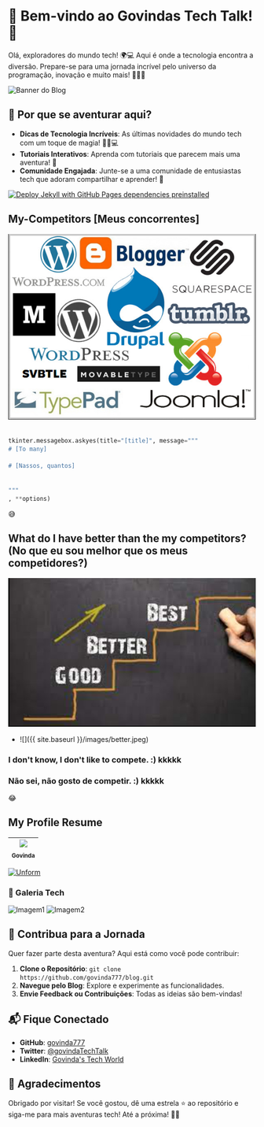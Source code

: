 # 🌟 Bem-vindo ao Govindas Tech Talk! 🚀

Olá, exploradores do mundo tech! 🌍💻 Aqui é onde a tecnologia encontra a diversão. Prepare-se para uma jornada incrível pelo universo da programação, inovação e muito mais! 🎉👨‍💻

![Banner do Blog](url-do-banner-aqui.gif)

## 🤔 Por que se aventurar aqui?

- **Dicas de Tecnologia Incríveis**: As últimas novidades do mundo tech com um toque de magia! 🧙‍♂️💻
- **Tutoriais Interativos**: Aprenda com tutoriais que parecem mais uma aventura! 🚀
- **Comunidade Engajada**: Junte-se a uma comunidade de entusiastas tech que adoram compartilhar e aprender! 🌟


[![Deploy Jekyll with GitHub Pages dependencies preinstalled](https://github.com/govinda777/blog/actions/workflows/jekyll-gh-pages.yml/badge.svg?branch=main&event=push)](https://github.com/govinda777/blog/actions/workflows/jekyll-gh-pages.yml)

## My-Competitors [Meus concorrentes]

![./images/my-competitors.jpeg](./images/my-competitors.jpeg)

```python

tkinter.messagebox.askyes(title="[title]", message="""
# [To many]

# [Nassos, quantos]


"""
, **options)

```
:sweat_smile:

## What do I have better than the my competitors? (No que eu sou melhor que os meus competidores?)

![./images/better.jpeg](./images/better.jpeg)

* ![]({{ site.baseurl }}/images/better.jpeg)

### I don't know, I don't like to compete. :) kkkkk


### Não sei, não gosto de competir. :) kkkkk

:joy:

## My Profile Resume

| [<img src="https://avatars.githubusercontent.com/u/498332?s=400&u=9b7a8aa8743ec4dd3c84d8c382aa31fb1b6c8abf&v=4" width=115><br><sub>Govinda</sub>](https://github.com/govinda777) |
| :---: |


<p align="left">

<a href="https://github.com/govinda777?tab=followers">
<img src="{{ site.baseurl }}/images/sub.jpeg" height="70" width="140" alt="Unform" />
</a>



### 📸 Galeria Tech

![Imagem1](url-da-imagem1.jpg)
![Imagem2](url-da-imagem2.jpg)

## 🤝 Contribua para a Jornada

Quer fazer parte desta aventura? Aqui está como você pode contribuir:

1. **Clone o Repositório**: `git clone https://github.com/govinda777/blog.git`
2. **Navegue pelo Blog**: Explore e experimente as funcionalidades.
3. **Envie Feedback ou Contribuições**: Todas as ideias são bem-vindas!

## 📬 Fique Conectado

- **GitHub**: [govinda777](https://github.com/govinda777)
- **Twitter**: [@govindaTechTalk](#)
- **LinkedIn**: [Govinda's Tech World](#)

## 🙏 Agradecimentos

Obrigado por visitar! Se você gostou, dê uma estrela ⭐ ao repositório e siga-me para mais aventuras tech! Até a próxima! 🚀🌌

